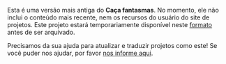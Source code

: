 Esta é uma versão mais antiga do **Caça fantasmas**. No momento, ele não inclui o conteúdo mais recente, nem os recursos do usuário do site de projetos. Este projeto estará temporariamente disponível neste [formato](images/Ghostbusters.pdf) antes de ser arquivado. 

Precisamos da sua ajuda para atualizar e traduzir projetos como este! Se você puder nos ajudar, por favor [nos informe aqui](https://rpf.io/translators). 
